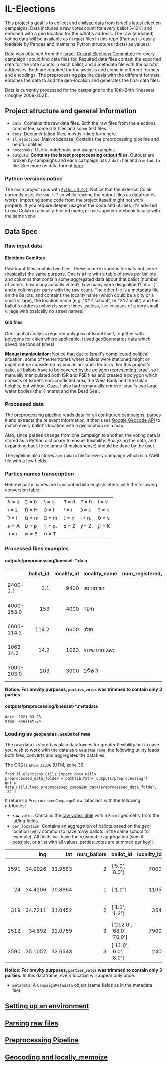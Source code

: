 # IL-Elections

This project's goal is to collect and analyze data from Israel's latest election campaigns. Data includes a raw votes count for every ballot (~10K) and enriched with a geo location for the ballot's address. The raw (enriched) voting data will be available as `Parquet` files in this repo (Parquet is easily loadable by Pandas and maintains Python structures (dicts) as values).

Data was obtained from the [Israeli Central Elections Committee](https://www.bechirot.gov.il/) for every campaign I could find data files for. Required data files contain the exported data for the vote counts in each ballot, and a metadata file with the ballots' addresses. Both are required for the analysis and come in different formats and encodings. The preprocessing pipeline deals with the
different formats, enriches the data to add the geo-location and generates the final data files.

Data is currently processed for the campaigns to the 18th-24th Knessets (roughly 2009-2021).

## Project structure and general information

*  `data`: Contains the raw data files. Both the raw files from the elections committee, some GIS files and some test files.
*  `docs`: Documentation files, mostly linked form here.
* `il_elections`: Main codebase. Contains the preprocessing pipeline and helpful utilities.
* `notebooks`: Useful notebooks and usage examples.
* `outputs`: **Contains the latest preprocessing output files**. Outputs are broken by campaigns and each campaign has a `data` file and a `metadata` file. See more on data format [here](#data-spec).

### Python versions notice

The main project runs with [`Python 3.9.7`](.python-version). Notice that the external Colab currently uses `Python 3.7` so while reading the output files as dataframes works, importing some code from the project iteself might not work properly. If you require deeper usage of the code and utilities, it's advised to use Colab in a locally-hosted mode, or use Jupyter notebook locally with the same venv.


## Data Spec

### Raw input data

#### Elections Comittee

Raw input files contain two files. These come in various formats but serve (basically) the same purpose. One is a file with a table of rows per ballots and columns that contain some aggregated data about that ballot (number of voters, how many actually voted?, how many were disqualified?, etc...) and a column per party with the raw count. The other file is a metadata file on the ballots, and contains the locality name (which could be a city or a small village), the location name (e.g. "XYZ school", or "XYZ mall") and the ballot's address (which is some times useless, like in cases of a very small village with basically no street names).

#### GIS files

Geo-spatial analysis required polygons of Israel itself, together with polygons for cities where
applicable. I used [geoBoundaries](https://www.geoboundaries.org/index.html#getdata) data which
saved me tons of times!

**Manual manipulation**:
Notice that due to Israel's complicated political situation, some of the territories where ballots
were stationed might or might not be considered by you as an Israeli teritorry. For this project's
sake, all ballots have to be covered by the polygon representing Israel, so I manually manipulated
both ISR and PSE files and created a polygon which consists of Israel's non-conflicted area, the
West Bank and the Golan heights, but without Gaza. I also had to manually remove Israel's two large
water bodies (the Kinneret and the Dead Sea).


### Processed data

The [preprocessing pipeline](il_elections/pipelines/preprocessing/preprocessing.py) reads data for all [configured campaigns](config/preprocessing_config.yaml), parses it and extracts the relevant information. It then uses [Google Geocode API](https://developers.google.com/maps/documentation/geocoding/overview) to match every ballot's location with a geolocation on a map.

Also, since parties change from one campaign to another, the voting data is stored as a Python dictionary to ensure flexibility. Analyzing the data, and expanding back to columns (if makes sense) should be done by the user.

The pipeline also stores a `metadata` file for every campaign which is a YAML file with a few fields.

### Parties names transcription

Hebrew party names are transcribed into english letters with the following conversion table:

| | | | | | |
|-------|-------|--------|-------|--------|--------|
| א = a | ב = b | ג = g  | ד = d | ה = h  | ו = v  |
| ז = z | ח = H | ט = t  | י = i | כ = k  | ך = k. |
| ל = l | מ = m | ם = m. | נ = n | ן = n. | ס = s  |
| ע = A | פ = p | ף = p. | צ = Z | ץ = Z. | ק = K  |
| ר = r | ש = S | ת = T  |       |        |        |


### Processed files examples

#### outputs/preprocessing/knesset-*.data
|            |   ballot_id |   locality_id | locality_name   |   num_registered_voters |   num_voted |   num_disqualified |   num_approved | parties_votes                     | location_name        | address       |     lat |     lng |
|:-----------|------------:|--------------:|:----------------|------------------------:|------------:|-------------------:|---------------:|:----------------------------------|:---------------------|:--------------|--------:|--------:|
| 9400-3.1   |         3.1 |          9400 | יהודמונוסון     |                     589 |         404 |                  0 |            404 | {'kn.': 51, 'mHl': 114, 'ph': 73} | בי"ס תיכון מקיף יהוד | כהן רם        | 32.0393 | 34.8931 |
| 4000-153.0 |       153   |          4000 | חיפה            |                     485 |         234 |                  4 |            230 | {'kn.': 12, 'mHl': 103, 'ph': 20} | בי"ס נירים           | יהושפט המלך,6 | 32.8075 | 34.9614 |
| 6600-114.2 |       114.2 |          6600 | חולון           |                     645 |         327 |                  3 |            324 | {'kn.': 10, 'mHl': 119, 'ph': 36} | תיכון טומשין         | קדושי קהיר,14 | 32.0189 | 34.7628 |
| 1063-14.2  |        14.2 |          1063 | מעלותתרשיחא     |                     376 |         192 |                  3 |            189 | {'kn.': 2, 'mHl': 61, 'ph': 31}   | גן ורד               | מרווה,1       | 33.0206 | 35.2879 |
| 3000-203.0 |       203   |          3000 | ירושלים         |                     596 |         252 |                  1 |            251 | {'kn.': 5, 'mHl': 86, 'ph': 16}   | גן בר אילן           | שיריזלי,6     | 31.7828 | 35.2138 |

**Notice: For brevity purposes, `parties_votes` was trimmed to contain only 3 parties.**

#### outputs/preprocessing/knesset-*.metadata

```
date: 2021-03-23
name: knesset-24
```


### Loading as `geopandas.GeoDataFrame`

The raw data is stored as plain dataframes for greater flexibility but in case you wish to work with the data as a `GeoDataFrame`, the following utility loads both files, converts and aggregates the datafiles:

The CRS is `EPSG:32636` (UTM, zone 36).

```
from il_elections.utils import data_utils
preprocessed_data_folder = pathlib.Path('outputs/preprocessing')
gdf = data_utils.load_preprocessed_campaign_data(preprocessed_data_folder, '24')
```
It returns a `PreprocessedCampaignData` dataclass with the following attributes:

*  `raw_votes`: Contains the [raw votes table](#outputspreprocessingknesset-data) with a `Point` geometry from the lat/lng fields.
*  `per_location`: Contains an aggregation of ballots based on the geo-location (very common to have many ballots in the same school for example). All fields will have the reasonable aggregation (sum if possible, or a list with all values. parties_votes are summed per key):

|      |     lng |     lat |   num_ballots | ballot_id                 |   locality_id | locality_name     | location_name               | address            |   num_registered_voters |   num_voted |   num_disqualified |   num_approved | parties_votes                      | geometry                                    |
|-----:|--------:|--------:|--------------:|:--------------------------|--------------:|:------------------|:----------------------------|:-------------------|------------------------:|------------:|-------------------:|---------------:|:-----------------------------------|:--------------------------------------------|
| 1591 | 34.9026 | 31.9583 |             2 | ['5.0', '8.0']            |          7000 | לוד               | ['בי"ס אל-ראשדיה']          | ['הגיא,1']         |                    1119 |         462 |                 10 |            452 | {'kn.': 1, 'mHl': 20, 'ph': 5}     | POINT (679804.362800942 3537392.891052161)  |
|   24 | 34.4206 | 30.8864 |             1 | ['1.0']                   |          1195 | ניצנה קהילת חינוך | ['מועדון']                  | ['מרכז קליטה']     |                     229 |          63 |                  1 |             62 | {'kn.': 9, 'mHl': 8, 'ph': 8}      | POINT (635785.713139746 3417877.263769928)  |
|  319 | 34.7211 | 31.0452 |             2 | ['1.1', '1.2']            |           354 | רביבים            | ['מועדון', 'ספריה']         | ['רביבים']         |                     712 |         439 |                  2 |            437 | {'kn.': 54, 'mHl': 25, 'ph': 87}   | POINT (664239.4082131258 3435883.075058983) |
| 1512 | 34.892  | 32.0759 |             3 | ['212.0', '68.0', '70.0'] |          7900 | פתח תקווה         | ['ביה"ס אור חיה']           | ['שפרינצק,17']     |                    1753 |         992 |                 10 |            982 | {'kn.': 49, 'mHl': 360, 'ph': 144} | POINT (678579.1761500214 3550411.44936822)  |
| 2590 | 35.1052 | 32.6543 |             3 | ['11.0', '6.0', '8.0']    |           240 | יקנעם עילית       | ['בי"ס אורט-ליד אשכול פיס'] | ['שד יצחק רבין,4'] |                    1765 |         841 |                  6 |            835 | {'kn.': 66, 'mHl': 347, 'ph': 70}  | POINT (697438.8435160784 3614921.163022358) |

**Notice: For brevity purposes, `parties_votes` was trimmed to contain only 3 parties.**
In this dataframe, every location will appear only once.

*  `metadata`: A `CampaignMetadata` object (same fields as in the metadata file).


## [Setting up an environment](docs/environment_setup.md)
## [Parsing raw files](docs/parsing_raw_files.md)
## [Preprocessing Pipeline](docs/preprocessing_pipeline.md)
## [Geocoding and locally_memoize](docs/geocoding_and_locally_memoize.md)
